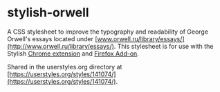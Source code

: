 # stylish-orwell
A CSS stylesheet to improve the typography and readability of George Orwell's essays located under [www.orwell.ru/library/essays/](http://www.orwell.ru/library/essays/). This stylesheet is for use with the Stylish [Chrome extension](https://chrome.google.com/webstore/detail/stylish-custom-themes-for/fjnbnpbmkenffdnngjfgmeleoegfcffe?hl=en) and [Firefox Add-on](https://addons.mozilla.org/en-GB/firefox/addon/stylish/). 

Shared in the userstyles.org directory at [https://userstyles.org/styles/141074/](https://userstyles.org/styles/141074/).